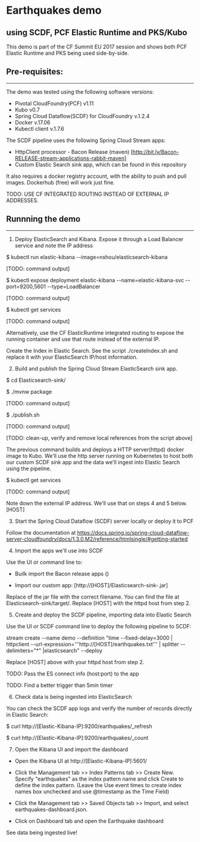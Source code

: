 # Earthquakes demo 
## using SCDF, PCF Elastic Runtime and PKS/Kubo

This demo is part of the CF Summit EU 2017 session and shows both PCF Elastic Runtime and PKS being used side-by-side.

## Pre-requisites:
---
The demo was tested using the following software versions:
- Pivotal CloudFoundry(PCF) v1.11
- Kubo v0.7
- Spring Cloud Dataflow(SCDF) for CloudFoundry v.1.2.4
- Docker v.17.06
- Kubectl client v.1.7.6

The SCDF pipeline uses the following Spring Cloud Stream apps:
- HttpClient processor - Bacon Release (maven) [http://bit.ly/Bacon-RELEASE-stream-applications-rabbit-maven]
- Custom Elastic Search sink app, which can be found in this repository

It also requires a docker registry account, with the ability to push and pull images. Dockerhub (free) will work just fine.

TODO: USE CF INTEGRATED ROUTING INSTEAD OF EXTERNAL IP ADDRESSES.

## Runnning the demo
---

1. Deploy ElasticSearch and Kibana. Expose it through a Load Balancer service and note the IP address 

$ kubectl run elastic-kibana --image=nshou/elasticsearch-kibana

[TODO: command output]

$ kubectl expose deployment elastic-kibana --name=elastic-kibana-svc --port=9200,5601 --type=LoadBalancer

[TODO: command output]

$ kubectl get services

[TODO: command output]

Alternatively, use the CF ElasticRuntime integrated routing to expose the running container and use that route instead of the external IP.


Create the Index in Elastic Search. See the script ./createIndex.sh and replace it with your ElasticSearch IP/host information.


2. Build and publish the Spring Cloud Stream ElasticSearch sink app. 

$ cd Elasticsearch-sink/

$ ./mvnw package

[TODO: command output]

$ ./publish.sh

[TODO: command output]

[TODO: clean-up, verify and remove local references from the script above]

The previous command builds and deploys a HTTP server(httpd) docker image to Kubo. We'll use the http server running on Kubernetes to host both our custom SCDF sink app and the data we'll ingest into Elastic Search using the pipeline.

$ kubectl get services

[TODO: command output]

Note down the external IP address. We'll use that on steps 4 and 5 below. [HOST]


3. Start the Spring Cloud Dataflow (SCDF) server locally or deploy it to PCF

Follow the documentation at https://docs.spring.io/spring-cloud-dataflow-server-cloudfoundry/docs/1.3.0.M2/reference/htmlsingle/#getting-started


4. Import the apps we'll use into SCDF

Use the UI or command line to: 

- Builk import the Bacon release apps ()

- Import our custom app:  [http://[HOST]/Elasticsearch-sink-<version>.jar]

Replace <version> of the jar file with the correct filename. You can find the file at Elasticsearch-sink/target/. Replace [HOST] with the httpd host from step 2.


5. Create and deploy the SCDF pipeline, importing data into Elastic Search

Use the UI or SCDF command line to deploy the following pipeline to SCDF:

stream create --name demo --definition "time --fixed-delay=3000 | httpclient --url-expression='''http://[HOST]/earthquakes.txt''' | splitter --delimiters=\"*\" |elasticsearch" --deploy

Replace [HOST] above with your httpd host from step 2.

TODO: Pass the ES connect info (host:port) to the app

TODO: Find a better trigger than 5min timer


6. Check data is being ingested into ElasticSearch

 You can check the SCDF app logs and verify the number of records directly in Elastic Search:

$ curl http://[Elastic-Kibana-IP]:9200/earthquakes/_refresh

$ curl http://[Elastic-Kibana-IP]:9200/earthquakes/_count


7. Open the Kibana UI and import the dashboard

- Open the Kibana UI at http://[Elastic-Kibana-IP]:5601/

- Click the Management tab >> Index Patterns tab >> Create New. Specify "earthquakes" as the index pattern name and click Create to define the index pattern. (Leave the Use event times to create index names box unchecked and use @timestamp as the Time Field)

- Click the Management tab >> Saved Objects tab >> Import, and select earthquakes-dashboard.json.

- Click on Dashboard tab and open the Earthquake dashboard

See data being ingested live!

